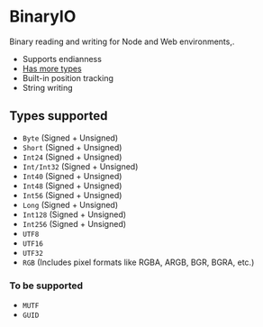# BinaryIO
Binary reading and writing for Node and Web environments,.

- Supports endianness
- [Has more types](#types-supported)
- Built-in position tracking
- String writing

## Types supported

 - `Byte` (Signed + Unsigned)
 - `Short` (Signed + Unsigned)
 - `Int24` (Signed + Unsigned)
 - `Int/Int32` (Signed + Unsigned)
 - `Int40` (Signed + Unsigned)
 - `Int48` (Signed + Unsigned)
 - `Int56` (Signed + Unsigned)
 - `Long` (Signed + Unsigned)
 - `Int128` (Signed + Unsigned)
 - `Int256` (Signed + Unsigned)
 - `UTF8`
 - `UTF16` 
 - `UTF32`
 - `RGB` (Includes pixel formats like RGBA, ARGB, BGR, BGRA, etc.)

### To be supported
 - `MUTF`
 - `GUID`